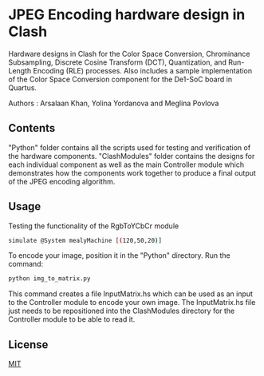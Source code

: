 # JPEG Encoding hardware design in Clash 

Hardware designs in Clash for the Color Space Conversion, Chrominance Subsampling, Discrete Cosine Transform (DCT), Quantization, and Run-Length Encoding (RLE) processes. Also includes a sample implementation of the Color Space Conversion component for the De1-SoC board in Quartus.

Authors : Arsalaan Khan, Yolina Yordanova and Meglina Povlova


## Contents

"Python" folder contains all the scripts used for testing and verification of the hardware components. "ClashModules" folder contains the designs for each individual component as well as the main Controller module which demonstrates how the components work together to produce a final output of the JPEG encoding algorithm.

## Usage

Testing the functionality of the RgbToYCbCr module

```bash
simulate @System mealyMachine [(120,50,20)]
```

To encode your image, position it in the "Python" directory. Run the command:
```bash
python img_to_matrix.py
```
This command creates a file InputMatrix.hs which can be used as an input to the Controller module to encode your own image. The InputMatrix.hs file just needs to be repositioned into the ClashModules directory for the Controller module to be able to read it.


## License

[MIT](https://choosealicense.com/licenses/mit/)
